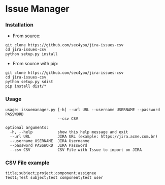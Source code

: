 # Issue Manager

### Installation

- From source:

```
git clone https://github.com/sec4you/jira-issues-csv
cd jira-issues-csv
python setup.py install
```

- From source with pip:

```
git clone https://github.com/sec4you/jira-issues-csv
cd jira-issues-csv
python setup.py sdist
pip install dist/*
```

### Usage

```
usage: issuemanager.py [-h] --url URL --username USERNAME --password PASSWORD
                       --csv CSV

optional arguments:
  -h, --help           show this help message and exit
  --url URL            JIRA URL (example: https://jira.acme.com.br)
  --username USERNAME  JIRA Usernanme
  --password PASSWORD  JIRA Password
  --csv CSV            CSV File with Issue to import on JIRA
```

### CSV File example

```
title;subject;project;component;assignee
Test1;Test subject;test component;test user
```
